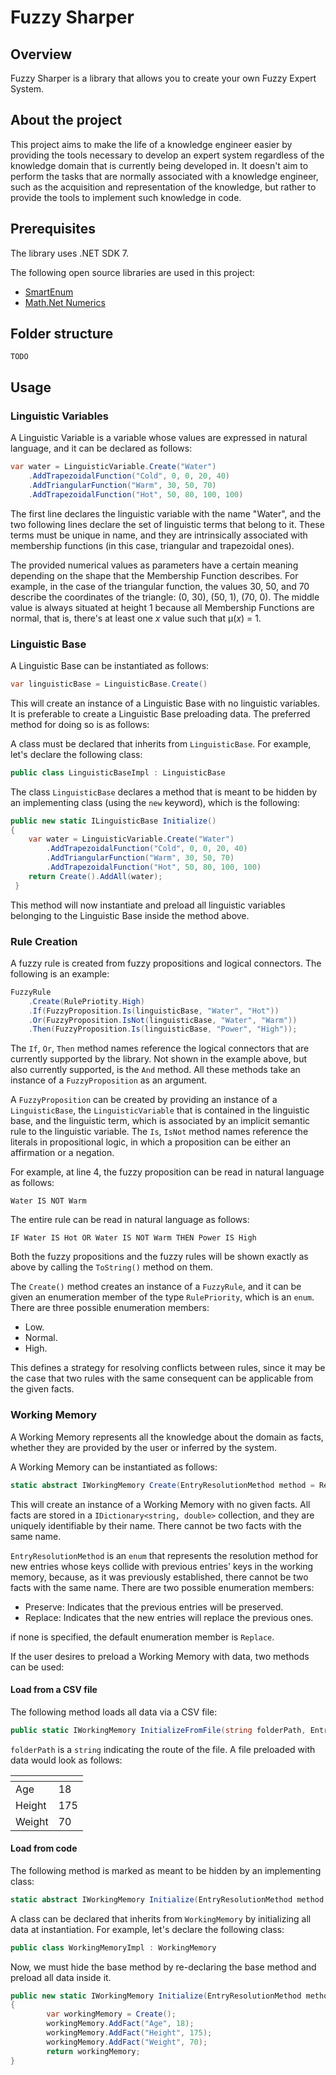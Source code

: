 ﻿# Fuzzy Sharper

## Overview

Fuzzy Sharper is a library that allows you to create your own Fuzzy Expert System.

## About the project

This project aims to make the life of a knowledge engineer easier by providing the tools necessary to develop an expert
system regardless of the knowledge domain that is currently being developed in. It doesn't aim to perform the tasks that
are normally associated with a knowledge engineer, such as the acquisition and representation of the knowledge, but
rather to provide the tools to implement such knowledge in code.

## Prerequisites

The library uses .NET SDK 7.

The following open source libraries are used in this project:

- [SmartEnum](https://github.com/ardalis/SmartEnum)
- [Math.Net Numerics](https://github.com/mathnet/mathnet-numerics)

## Folder structure

```
TODO
```

## Usage

### Linguistic Variables

A Linguistic Variable is a variable whose values are expressed in natural language, and it can be declared as follows:

```csharp
var water = LinguisticVariable.Create("Water")
    .AddTrapezoidalFunction("Cold", 0, 0, 20, 40)
    .AddTriangularFunction("Warm", 30, 50, 70)
    .AddTrapezoidalFunction("Hot", 50, 80, 100, 100)
```

The first line declares the linguistic variable with the name "Water", and the two following lines declare the set of
linguistic terms that belong to it.
These terms must be unique in name, and they are intrinsically associated with membership functions (in this case,
triangular and trapezoidal ones).

The provided numerical values as parameters have a certain meaning depending on the shape that the Membership Function
describes.
For example, in the case of the triangular function, the values 30, 50, and 70 describe the coordinates of the
triangle: (0, 30), (50, 1), (70, 0).
The middle value is always situated at height 1 because all Membership Functions are normal, that is, there's at least
one *x* value such that μ(*x*) = 1.

### Linguistic Base

A Linguistic Base can be instantiated as follows:

```csharp
var linguisticBase = LinguisticBase.Create()
```

This will create an instance of a Linguistic Base with no linguistic variables.
It is preferable to create a Linguistic Base preloading data.
The preferred method for doing so is as follows:

A class must be declared that inherits from `LinguisticBase`. For example, let's declare the following class:

```csharp
public class LinguisticBaseImpl : LinguisticBase
```

The class `LinguisticBase` declares a method that is meant to be hidden by an implementing class (using the `new`
keyword), which is the following:

```csharp
public new static ILinguisticBase Initialize()
{
    var water = LinguisticVariable.Create("Water")
        .AddTrapezoidalFunction("Cold", 0, 0, 20, 40)
        .AddTriangularFunction("Warm", 30, 50, 70)
        .AddTrapezoidalFunction("Hot", 50, 80, 100, 100)
    return Create().AddAll(water);
 }
```

This method will now instantiate and preload all linguistic variables belonging to the Linguistic Base inside the method
above.

### Rule Creation

A fuzzy rule is created from fuzzy propositions and logical connectors. The following is an example:

```csharp
FuzzyRule
    .Create(RulePriotity.High)
    .If(FuzzyProposition.Is(linguisticBase, "Water", "Hot"))
    .Or(FuzzyProposition.IsNot(linguisticBase, "Water", "Warm"))
    .Then(FuzzyProposition.Is(linguisticBase, "Power", "High"));
```

The `If`, `Or`, `Then` method names reference the logical connectors that are currently supported by the library.
Not shown in the example above, but also currently supported, is the `And` method.
All these methods take an instance of a `FuzzyProposition` as an argument.

A `FuzzyProposition` can be created by providing an instance of a `LinguisticBase`, the `LinguisticVariable` that is
contained in the linguistic base, and the linguistic term, which is associated by an implicit semantic rule to the
linguistic variable.
The `Is`, `IsNot` method names reference the literals in propositional logic, in which a proposition can be either an
affirmation or a negation.

For example, at line 4, the fuzzy proposition can be read in natural language as follows:

```Water IS NOT Warm```

The entire rule can be read in natural language as follows:

```IF Water IS Hot OR Water IS NOT Warm THEN Power IS High```

Both the fuzzy propositions and the fuzzy rules will be shown exactly as above by calling the `ToString()` method on
them.

The `Create()` method creates an instance of a `FuzzyRule`, and it can be given an enumeration member of the type
`RulePriority`, which is an `enum`.
There are three possible enumeration members:

- Low.
- Normal.
- High.

This defines a strategy for resolving conflicts between rules, since it may be the case that two rules with the same
consequent can be applicable from the given facts.

### Working Memory

A Working Memory represents all the knowledge about the domain as facts, whether they are provided by the user or
inferred by the system.

A Working Memory can be instantiated as follows:

```csharp
static abstract IWorkingMemory Create(EntryResolutionMethod method = Replace)
```

This will create an instance of a Working Memory with no given facts. All facts are stored in
a `IDictionary<string, double>` collection, and they are uniquely identifiable by their name. There cannot be two
facts with the same name.

`EntryResolutionMethod` is an `enum` that represents the resolution method for new entries whose keys collide with
previous entries' keys in the working memory, because, as it was previously established, there cannot be two facts with
the same name.
There are two possible enumeration members:

- Preserve: Indicates that the previous entries will be preserved.
- Replace: Indicates that the new entries will replace the previous ones.

if none is specified, the default enumeration member is `Replace`.

If the user desires to preload a Working Memory with data, two methods can be used:

#### Load from a CSV file

The following method loads all data via a CSV file:

```csharp
public static IWorkingMemory InitializeFromFile(string folderPath, EntryResolutionMethod method = Replace)
```

`folderPath` is a `string` indicating the route of the file. A file preloaded with data would look as follows:

| <!-- --> | <!-- --> |
|----------|----------|
| Age      | 18       |
| Height   | 175      |
| Weight   | 70       |

#### Load from code

The following method is marked as meant to be hidden by an implementing class:

```csharp
static abstract IWorkingMemory Initialize(EntryResolutionMethod method = Replace)
```

A class can be declared that inherits from `WorkingMemory` by initializing all data at instantiation.
For example, let's declare the following class:

```csharp
public class WorkingMemoryImpl : WorkingMemory
```

Now, we must hide the base method by re-declaring the base method and preload all data inside it.

```csharp
public new static IWorkingMemory Initialize(EntryResolutionMethod method = Replace)
{
        var workingMemory = Create();
        workingMemory.AddFact("Age", 18);
        workingMemory.AddFact("Height", 175);
        workingMemory.AddFact("Weight", 70);
        return workingMemory;
}
```